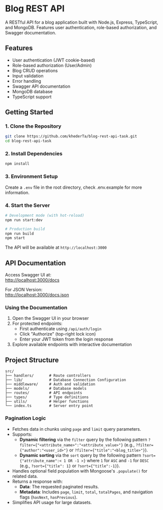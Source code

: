 
# Blog REST API

A RESTful API for a blog application built with Node.js, Express, TypeScript, and MongoDB. Features user authentication, role-based authorization, and Swagger documentation.

## Features

- User authentication (JWT cookie-based)
- Role-based authorization (User/Admin)
- Blog CRUD operations
- Input validation
- Error handling
- Swagger API documentation
- MongoDB database
- TypeScript support

## Getting Started

### 1. Clone the Repository
```bash
git clone https://github.com/khederTa/blog-rest-api-task.git
cd blog-rest-api-task
```

### 2. Install Dependencies
```bash
npm install
```

### 3. Environment Setup
Create a `.env` file in the root directory, check .env.example for more information.

### 4. Start the Server
```bash
# Development mode (with hot-reload)
npm run start:dev

# Production build
npm run build
npm start
```

The API will be available at `http://localhost:3000`

## API Documentation

Access Swagger UI at:  
[http://localhost:3000/docs](http://localhost:3000/docs)

For JSON Version:  
[http://localhost:3000/docs.json](http://localhost:3000/docs.json)

### Using the Documentation
1. Open the Swagger UI in your browser
2. For protected endpoints:
   - First authenticate using `/api/auth/login`
   - Click "Authorize" (top-right lock icon)
   - Enter your JWT token from the login response
3. Explore available endpoints with interactive documentation

## Project Structure
```
src/
├── handlers/       # Route controllers
├── lib/            # Database Connection Configuration
├── middleware/     # Auth and validation
├── models/         # Database models
├── routes/         # API endpoints
├── types/          # Type definitions
├── utils/          # Helper functions
└── index.ts        # Server entry point
```

### Pagination Logic

- Fetches data in chunks using `page` and `limit` query parameters.  
- Supports:  
  - **Dynamic filtering** via the `filter` query by the following pattern `?filter={"<attribute_name>":"<attribute_value>"}` (e.g., `?filter={"author":"<user_id>"}` or `?filter={"title":"<blog_title>"}`).  
  - **Dynamic sorting** via the `sort` query by the following pattern `?sort={"attribute_name":< 1 OR -1 >}` where `1` for `ASC` and `-1` for `DESC` (e.g., `?sort={"title": 1}` or `?sort={"title":-1}`).  
- Handles optional field population with Mongoose's `.populate()` for related data.  
- Returns a response with:  
  - **Data**: The requested paginated results.  
  - **Metadata**: Includes `page`, `limit`, `total`, `totalPages`, and navigation flags (`hasNext`, `hasPrevious`).  
- Simplifies API usage for large datasets.  